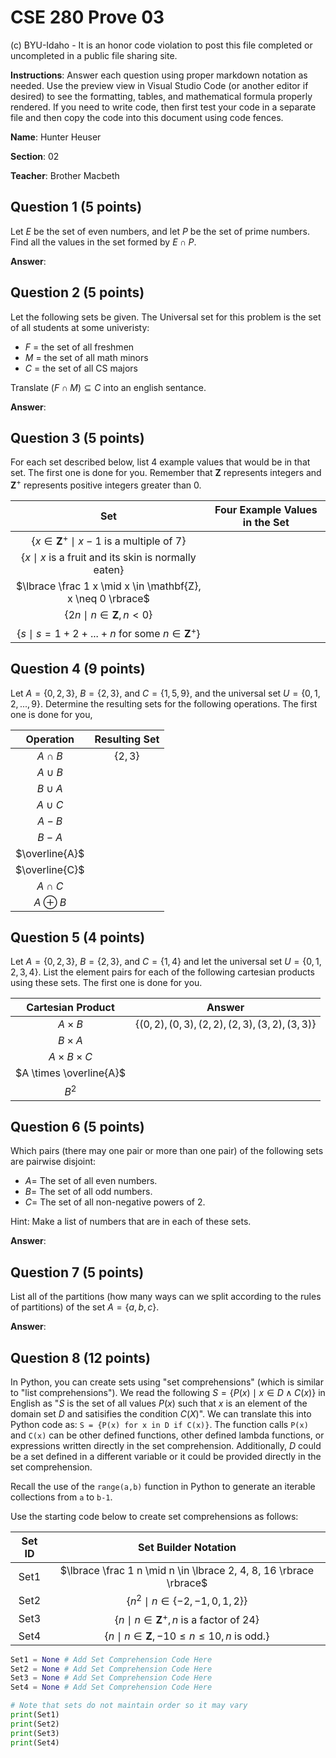 # CSE 280 Prove 03

(c) BYU-Idaho - It is an honor code violation to post this
file completed or uncompleted in a public file sharing site.

**Instructions**: Answer each question using proper markdown notation as needed.  Use the preview view in Visual Studio Code (or another editor if desired) to see the formatting, tables, and mathematical formula properly rendered.  If you need to write code, then first test your code in a separate file and then copy the code into this document using code fences. 

**Name**: Hunter Heuser

**Section**: 02

**Teacher**: Brother Macbeth

## Question 1 (5 points)

Let $E$ be the set of even numbers, and let $P$ be the set of prime numbers.  Find all the values in the set formed by $E \cap P$.

**Answer**:  

## Question 2 (5 points)

Let the following sets be given.  The Universal set for this problem is the set of all students at some univeristy:

* $F$ = the set of all freshmen
* $M$ = the set of all math minors
* $C$ = the set of all CS majors

Translate $(F \cap M) \subseteq C$ into an english sentance.

**Answer**:

## Question 3 (5 points)

For each set described below, list 4 example values that would be in that set.  The first one is done for you.  Remember that $\mathbf{Z}$ represents integers and $\mathbf{Z}^+$ represents positive integers greater than 0.  

|Set|Four Example Values in the Set|
|:-:|:-:|
|$\lbrace x \in \mathbf{Z}^+ \mid x-1 \text{ is a multiple of 7} \rbrace$||
|$\lbrace x \mid x \text{ is a fruit and its skin is normally eaten} \rbrace$||
|$\lbrace \frac 1 x \mid x \in \mathbf{Z}, x \neq 0 \rbrace$||
|$\lbrace 2n \mid n \in \mathbf{Z}, n \lt 0 \rbrace$||
|$\lbrace s \mid s = 1 + 2 + ... + n \text{ for some } n \in \mathbf{Z}^+ \rbrace$||

## Question 4 (9 points)

Let $A = \lbrace 0, 2, 3 \rbrace$, $B = \lbrace 2, 3 \rbrace$, and $C = \lbrace 1, 5, 9 \rbrace$, and the universal set $U = \lbrace 0, 1, 2, ...,  9 \rbrace$.  Determine the resulting sets for the following operations.  The first one is done for you,

|Operation|Resulting Set|
|:-:|:-:|
|$A \cap B$|$\lbrace 2, 3 \rbrace$|
|$A \cup B$||
|$B \cup A$||
|$A \cup C$||
|$A - B$||
|$B - A$||
|$\overline{A}$||
|$\overline{C}$||
|$A \cap C$||
|$A \oplus B$||

## Question 5 (4 points)

Let $A=\lbrace 0, 2, 3 \rbrace$, $B=\lbrace 2, 3 \rbrace$, and $C=\lbrace 1, 4\rbrace$ and let the universal set $U=\lbrace 0, 1, 2, 3, 4 \rbrace$.  List the element pairs for each of the following cartesian products using these sets.  The first one is done for you.

|Cartesian Product|Answer|
|:-:|:-:|
|$A \times B$|$\lbrace (0,2), (0,3), (2,2), (2,3), (3,2), (3,3) \rbrace$|
|$B \times A$||
|$A \times B \times C$||
|$A \times \overline{A}$||
|$B^2$||

## Question 6 (5 points)

Which pairs (there may one pair or more than one pair) of the following sets are pairwise disjoint:

* $A =$ The set of all even numbers.
* $B =$ The set of all odd numbers.
* $C =$ The set of all non-negative powers of 2.

Hint: Make a list of numbers that are in each of these sets.

**Answer**: 

## Question 7 (5 points)

List all of the partitions  (how many ways can we split according to the rules of partitions) of the set $A = \lbrace a, b, c \rbrace$.

**Answer**: 

## Question 8 (12 points)

In Python, you can create sets using "set comprehensions" (which is similar to "list comprehensions").  We read the following $S = \lbrace P(x) \mid x \in D \land C(x) \rbrace$ in English as "$S$ is the set of all values $P(x)$ such that $x$ is an element of the domain set $D$ and satisifies the condition $C(X)$".  We can translate this into Python code as: `S = {P(x) for x in D if C(x)}`.  The function calls `P(x)` and `C(x)` can be other defined functions, other defined lambda functions, or expressions written directly in the set comprehension.  Additionally, $D$ could be a set defined in a different variable or it could be provided directly in the set comprehension.

Recall the use of the `range(a,b)` function in Python to generate an iterable collections from `a` to `b-1`.

Use the starting code below to create set comprehensions as follows:

|Set ID|Set Builder Notation|
|:-:|:-:|
|Set1|$\lbrace \frac 1 n \mid n \in \lbrace 2, 4, 8, 16 \rbrace \rbrace$|
|Set2|$\lbrace n^2 \mid n \in \lbrace -2, -1, 0, 1, 2 \rbrace \rbrace$|
|Set3|$\lbrace n \mid n \in \mathbf{Z}^+,  n \text{ is a factor of } 24 \rbrace$|
|Set4|$\lbrace n \mid n \in \mathbf{Z}, -10 \le n \le 10, n \text { is odd.} \rbrace$|


```python
Set1 = None # Add Set Comprehension Code Here
Set2 = None # Add Set Comprehension Code Here
Set3 = None # Add Set Comprehension Code Here
Set4 = None # Add Set Comprehension Code Here

# Note that sets do not maintain order so it may vary
print(Set1)
print(Set2)
print(Set3)
print(Set4)
```